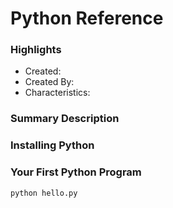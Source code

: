 # Python Reference

### Highlights

- Created:
- Created By:
- Characteristics:

### Summary Description

### Installing Python

### Your First Python Program

`python hello.py`
